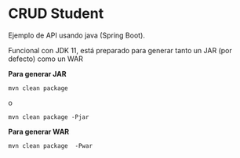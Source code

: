 # CRUD Student
Ejemplo de API usando java (Spring Boot).

Funcional con JDK 11, está preparado para generar tanto un JAR (por defecto) como un WAR

**Para generar JAR**

    mvn clean package
o

    mvn clean package -Pjar

**Para generar WAR**

    mvn clean package  -Pwar
